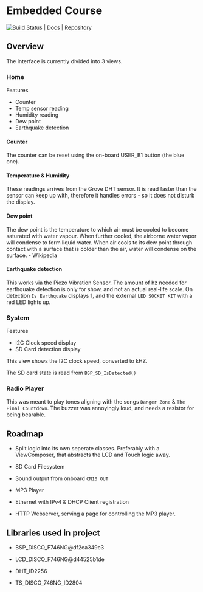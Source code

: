 # Embedded Course

[![Build Status](https://travis-ci.org/martin-juul/embedded-stm32.svg?branch=master)](https://travis-ci.org/martin-juul/embedded-stm32) | [Docs](https://martin-juul.github.io/embedded-stm32/) | [Repository](https://github.com/martin-juul/embedded-stm32)

## Overview

The interface is currently divided into 3 views.

### Home

Features

+ Counter
+ Temp sensor reading
+ Humidity reading
+ Dew point
+ Earthquake detection

#### Counter

The counter can be reset using the on-board USER_B1 button (the blue one).

#### Temperature & Humidity

These readings arrives from the Grove DHT sensor. It is read faster than the sensor can keep up with, therefore it handles errors - so it does not disturb the display.

#### Dew point

The dew point is the temperature to which air must be cooled to become saturated with water vapour. When further cooled, the airborne water vapor will condense to form liquid water. When air cools to its dew point through contact with a surface that is colder than the air, water will condense on the surface. - Wikipedia

#### Earthquake detection

This works via the Piezo Vibration Sensor. The amount of hz needed for earthquake detection is only for show, and not an actual real-life scale. On detection `Is Earthquake` displays 1, and the external `LED SOCKET KIT` with a red LED lights up.

### System

Features

+ I2C Clock speed display
+ SD Card detection display

This view shows the I2C clock speed, converted to kHZ.

The SD card state is read from `BSP_SD_IsDetected()`

### Radio Player

This was meant to play tones aligning with the songs `Danger Zone` & `The Final Countdown`. The buzzer was annoyingly loud, and needs a resistor for being bearable.

## Roadmap

+ Split logic into its own seperate classes. Preferably with a ViewComposer, that abstracts the LCD and Touch logic away.

+ SD Card Filesystem

+ Sound output from onboard `CN10 OUT`

+ MP3 Player

+ Ethernet with IPv4 & DHCP Client registration

+ HTTP Webserver, serving a page for controlling the MP3 player.

## Libraries used in project

+ BSP_DISCO_F746NG@df2ea349c3

+ LCD_DISCO_F746NG@d44525b1de

+ DHT_ID2256

+ TS_DISCO_746NG_ID2804